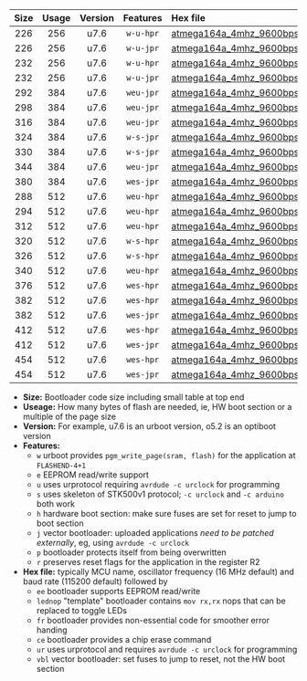 |Size|Usage|Version|Features|Hex file|
|:-:|:-:|:-:|:-:|:--|
|226|256|u7.6|`w-u-hpr`|[atmega164a_4mhz_9600bps_ur.hex](https://raw.githubusercontent.com/stefanrueger/urboot/main//atmega164a_4mhz_9600bps_ur.hex)|
|226|256|u7.6|`w-u-jpr`|[atmega164a_4mhz_9600bps_ur_vbl.hex](https://raw.githubusercontent.com/stefanrueger/urboot/main//atmega164a_4mhz_9600bps_ur_vbl.hex)|
|232|256|u7.6|`w-u-hpr`|[atmega164a_4mhz_9600bps_lednop_ur.hex](https://raw.githubusercontent.com/stefanrueger/urboot/main//atmega164a_4mhz_9600bps_lednop_ur.hex)|
|232|256|u7.6|`w-u-jpr`|[atmega164a_4mhz_9600bps_lednop_ur_vbl.hex](https://raw.githubusercontent.com/stefanrueger/urboot/main//atmega164a_4mhz_9600bps_lednop_ur_vbl.hex)|
|292|384|u7.6|`weu-jpr`|[atmega164a_4mhz_9600bps_ee_ur_vbl.hex](https://raw.githubusercontent.com/stefanrueger/urboot/main//atmega164a_4mhz_9600bps_ee_ur_vbl.hex)|
|298|384|u7.6|`weu-jpr`|[atmega164a_4mhz_9600bps_ee_lednop_ur_vbl.hex](https://raw.githubusercontent.com/stefanrueger/urboot/main//atmega164a_4mhz_9600bps_ee_lednop_ur_vbl.hex)|
|316|384|u7.6|`weu-jpr`|[atmega164a_4mhz_9600bps_ee_lednop_fr_ur_vbl.hex](https://raw.githubusercontent.com/stefanrueger/urboot/main//atmega164a_4mhz_9600bps_ee_lednop_fr_ur_vbl.hex)|
|324|384|u7.6|`w-s-jpr`|[atmega164a_4mhz_9600bps_vbl.hex](https://raw.githubusercontent.com/stefanrueger/urboot/main//atmega164a_4mhz_9600bps_vbl.hex)|
|330|384|u7.6|`w-s-jpr`|[atmega164a_4mhz_9600bps_lednop_vbl.hex](https://raw.githubusercontent.com/stefanrueger/urboot/main//atmega164a_4mhz_9600bps_lednop_vbl.hex)|
|344|384|u7.6|`weu-jpr`|[atmega164a_4mhz_9600bps_ee_lednop_fr_ce_ur_vbl.hex](https://raw.githubusercontent.com/stefanrueger/urboot/main//atmega164a_4mhz_9600bps_ee_lednop_fr_ce_ur_vbl.hex)|
|380|384|u7.6|`wes-jpr`|[atmega164a_4mhz_9600bps_ee_vbl.hex](https://raw.githubusercontent.com/stefanrueger/urboot/main//atmega164a_4mhz_9600bps_ee_vbl.hex)|
|288|512|u7.6|`weu-hpr`|[atmega164a_4mhz_9600bps_ee_ur.hex](https://raw.githubusercontent.com/stefanrueger/urboot/main//atmega164a_4mhz_9600bps_ee_ur.hex)|
|294|512|u7.6|`weu-hpr`|[atmega164a_4mhz_9600bps_ee_lednop_ur.hex](https://raw.githubusercontent.com/stefanrueger/urboot/main//atmega164a_4mhz_9600bps_ee_lednop_ur.hex)|
|312|512|u7.6|`weu-hpr`|[atmega164a_4mhz_9600bps_ee_lednop_fr_ur.hex](https://raw.githubusercontent.com/stefanrueger/urboot/main//atmega164a_4mhz_9600bps_ee_lednop_fr_ur.hex)|
|320|512|u7.6|`w-s-hpr`|[atmega164a_4mhz_9600bps.hex](https://raw.githubusercontent.com/stefanrueger/urboot/main//atmega164a_4mhz_9600bps.hex)|
|326|512|u7.6|`w-s-hpr`|[atmega164a_4mhz_9600bps_lednop.hex](https://raw.githubusercontent.com/stefanrueger/urboot/main//atmega164a_4mhz_9600bps_lednop.hex)|
|340|512|u7.6|`weu-hpr`|[atmega164a_4mhz_9600bps_ee_lednop_fr_ce_ur.hex](https://raw.githubusercontent.com/stefanrueger/urboot/main//atmega164a_4mhz_9600bps_ee_lednop_fr_ce_ur.hex)|
|376|512|u7.6|`wes-hpr`|[atmega164a_4mhz_9600bps_ee.hex](https://raw.githubusercontent.com/stefanrueger/urboot/main//atmega164a_4mhz_9600bps_ee.hex)|
|382|512|u7.6|`wes-hpr`|[atmega164a_4mhz_9600bps_ee_lednop.hex](https://raw.githubusercontent.com/stefanrueger/urboot/main//atmega164a_4mhz_9600bps_ee_lednop.hex)|
|382|512|u7.6|`wes-jpr`|[atmega164a_4mhz_9600bps_ee_lednop_vbl.hex](https://raw.githubusercontent.com/stefanrueger/urboot/main//atmega164a_4mhz_9600bps_ee_lednop_vbl.hex)|
|412|512|u7.6|`wes-hpr`|[atmega164a_4mhz_9600bps_ee_lednop_fr.hex](https://raw.githubusercontent.com/stefanrueger/urboot/main//atmega164a_4mhz_9600bps_ee_lednop_fr.hex)|
|412|512|u7.6|`wes-jpr`|[atmega164a_4mhz_9600bps_ee_lednop_fr_vbl.hex](https://raw.githubusercontent.com/stefanrueger/urboot/main//atmega164a_4mhz_9600bps_ee_lednop_fr_vbl.hex)|
|454|512|u7.6|`wes-hpr`|[atmega164a_4mhz_9600bps_ee_lednop_fr_ce.hex](https://raw.githubusercontent.com/stefanrueger/urboot/main//atmega164a_4mhz_9600bps_ee_lednop_fr_ce.hex)|
|454|512|u7.6|`wes-jpr`|[atmega164a_4mhz_9600bps_ee_lednop_fr_ce_vbl.hex](https://raw.githubusercontent.com/stefanrueger/urboot/main//atmega164a_4mhz_9600bps_ee_lednop_fr_ce_vbl.hex)|

- **Size:** Bootloader code size including small table at top end
- **Useage:** How many bytes of flash are needed, ie, HW boot section or a multiple of the page size
- **Version:** For example, u7.6 is an urboot version, o5.2 is an optiboot version
- **Features:**
  + `w` urboot provides `pgm_write_page(sram, flash)` for the application at `FLASHEND-4+1`
  + `e` EEPROM read/write support
  + `u` uses urprotocol requiring `avrdude -c urclock` for programming
  + `s` uses skeleton of STK500v1 protocol; `-c urclock` and `-c arduino` both work
  + `h` hardware boot section: make sure fuses are set for reset to jump to boot section
  + `j` vector bootloader: uploaded applications *need to be patched externally*, eg, using `avrdude -c urclock`
  + `p` bootloader protects itself from being overwritten
  + `r` preserves reset flags for the application in the register R2
- **Hex file:** typically MCU name, oscillator frequency (16 MHz default) and baud rate (115200 default) followed by
  + `ee` bootloader supports EEPROM read/write
  + `lednop` "template" bootloader contains `mov rx,rx` nops that can be replaced to toggle LEDs
  + `fr` bootloader provides non-essential code for smoother error handing
  + `ce` bootloader provides a chip erase command
  + `ur` uses urprotocol and requires `avrdude -c urclock` for programming
  + `vbl` vector bootloader: set fuses to jump to reset, not the HW boot section
